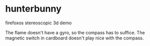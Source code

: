 # hunterbunny
firefoxos stereoscopic 3d demo

The flame doesn't have a gyro, so the compass has to suffice. The magnetic switch in cardboard doesn't play nice with the compass.
